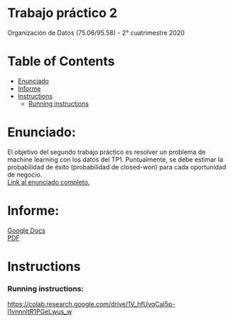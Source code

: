 # Trabajo práctico 2
Organización de Datos (75.06/95.58) - 2° cuatrimestre 2020

# Table of Contents
* [Enunciado](#Enunciado)
* [Informe](#Informe)
* [Instructions](#instructions)
    * [Running instructions](#running-instructions)

# Enunciado:
El objetivo del segundo trabajo práctico es resolver un problema de machine learning con los datos del TP1. Puntualmente, se debe estimar la probabilidad de éxito (probabilidad de closed-won) para cada oportunidad de negocio.\
[Link al enunciado completo.](https://docs.google.com/document/d/1ZfZAJFjaKTtWtREfNAPUXhxnf6J42qI-mAg6vF1uWUA/)

# Informe:
[Google Docs](https://docs.google.com/document/d/1a9VOFq1fccPuiFBY21JuMnR78QpHkrwxKfeiG6ZmFiw/edit?usp=sharing)\
[PDF](https://github.com/NicoDeGiacomo/ODD-TP1/blob/main/TP1%20Informe.pdf)

# Instructions
### Running instructions:
https://colab.research.google.com/drive/1V_hfUvqCaI5p-l1vnnnltR1PGeLwus_w
